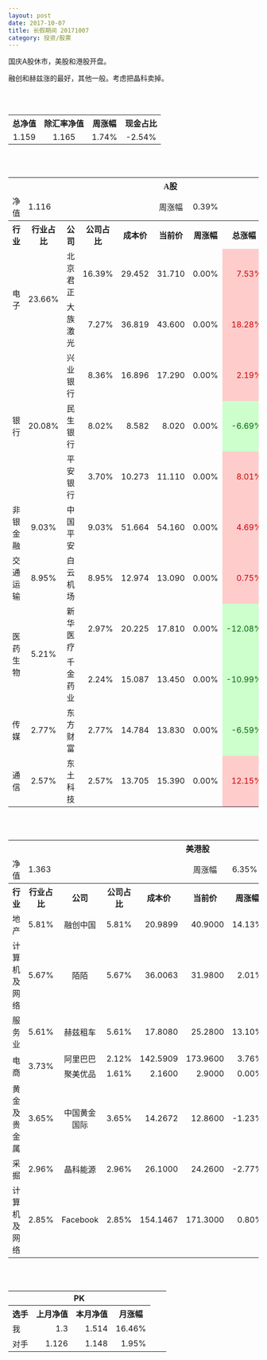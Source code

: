 ```yaml
---
layout: post
date: 2017-10-07
title: 长假期间 20171007
category: 投资/股票
---
```


国庆A股休市，美股和港股开盘。

融创和赫兹涨的最好，其他一般。考虑把晶科卖掉。

<br/>
<br/>

<table cellspacing="0" border="0">
	<tr>
		<th height="17" align="center"><font face="Noto Sans CJK SC Regular">总净值</font></th>
		<th align="center"><font face="Noto Sans CJK SC Regular">除汇率净值</font></th>
		<th align="center"><font face="Noto Sans CJK SC Regular">周涨幅</font></th>
		<th align="center" valign="middle"><font face="Noto Sans CJK SC Regular">现金占比</font></th>
	</tr>
	<tr>
		<td height="17" align="center" sdval="1.159" sdnum="1033;0;0.000">1.159</td>
		<td align="center" sdval="1.165" sdnum="1033;0;0.000">1.165</td>
		<td align="center" sdval="0.0174" sdnum="1033;0;0.00%">1.74%</td>
		<td align="center" sdval="-0.0254" sdnum="1033;0;0.00%">-2.54%</td>
	</tr>
</table>
<br />
<br />
<table>
	<tr>
		<th colspan="10"  height="21" align="center" valign="middle"><font face="Noto Sans CJK SC Regular">A股</font></th>
		</tr>
	<tr>
		<td height="17" align="center"><font face="Noto Sans CJK SC Regular">净值</font></td>
		<td colspan="4"  align="left" valign="middle" sdval="1.116" sdnum="1033;">1.116</td>
		<td align="center"><font face="Noto Sans CJK SC Regular">周涨幅</font></td>
		<td colspan="4"  align="left" valign="middle" sdval="0.0039" sdnum="1033;0;0.00%">0.39%</td>
		</tr>
	<tr>
		<th height="21" align="center" valign="middle"><font face="Noto Sans CJK SC Regular">行业</font></th>
		<th align="center" valign="middle"><font face="Noto Sans CJK SC Regular">行业占比</font></th>
		<th align="center"><font face="Noto Sans CJK SC Regular">公司</font></th>
		<th align="center"><font face="Noto Sans CJK SC Regular">公司占比</font></th>
		<th align="center"><font face="Noto Sans CJK SC Regular">成本价</font></th>
		<th align="center"><font face="Noto Sans CJK SC Regular">当前价</font></th>
		<th align="center"><font face="Noto Sans CJK SC Regular">周涨幅</font></th>
		<th align="center"><font face="Noto Sans CJK SC Regular">总涨幅</font></th>
		<th align="left"><font face="Noto Sans CJK SC Regular">下一阶梯</font></th>
		<th align="left"><font face="Noto Sans CJK SC Regular">止损价</font></th>
	</tr>
	<tr>
		<td rowspan="2"  height="34" align="center" valign="middle"><font face="Noto Sans CJK SC Regular">电子</font></td>
		<td rowspan="2"  align="center" valign="middle" sdval="0.2366" sdnum="1033;0;0.00%">23.66%</td>
		<td align="left"><font face="Noto Sans CJK SC Regular">北京君正</font></td>
		<td align="right" sdval="0.1639" sdnum="1033;0;0.00%">16.39%</td>
		<td align="right" sdval="29.452" sdnum="1033;0;0.000">29.452</td>
		<td align="right" sdval="31.71" sdnum="1033;0;0.000">31.710</td>
		<td align="right" sdval="0" sdnum="1033;0;0.00%">0.00%</td>
		<td align="right" bgcolor="#FFCCCC" sdval="0.0752671193806871" sdnum="1033;0;0.00%"><font color="#CC0000">7.53%</font></td>
		<td align="right" sdval="36.815" sdnum="1033;0;0.000">36.815</td>
		<td align="right" sdval="0" sdnum="1033;0;0.000">0.000</td>
	</tr>
	<tr>
		<td align="left"><font face="Noto Sans CJK SC Regular">大族激光</font></td>
		<td align="right" sdval="0.0727" sdnum="1033;0;0.00%">7.27%</td>
		<td align="right" sdval="36.819" sdnum="1033;0;0.000">36.819</td>
		<td align="right" sdval="43.6" sdnum="1033;0;0.000">43.600</td>
		<td align="right" sdval="0" sdnum="1033;0;0.00%">0.00%</td>
		<td align="right" bgcolor="#FFCCCC" sdval="0.182771215948288" sdnum="1033;0;0.00%"><font color="#CC0000">18.28%</font></td>
		<td align="right" sdval="46.02375" sdnum="1033;0;0.000">46.024</td>
		<td align="right" sdval="0" sdnum="1033;0;0.000">0.000</td>
	</tr>
	<tr>
		<td rowspan="3"  height="51" align="center" valign="middle"><font face="Noto Sans CJK SC Regular">银行</font></td>
		<td rowspan="3"  align="center" valign="middle" sdval="0.2008" sdnum="1033;0;0.00%">20.08%</td>
		<td align="left"><font face="Noto Sans CJK SC Regular">兴业银行</font></td>
		<td align="right" sdval="0.0836" sdnum="1033;0;0.00%">8.36%</td>
		<td align="right" sdval="16.896" sdnum="1033;0;0.000">16.896</td>
		<td align="right" sdval="17.29" sdnum="1033;0;0.000">17.290</td>
		<td align="right" sdval="0" sdnum="1033;0;0.00%">0.00%</td>
		<td align="right" bgcolor="#FFCCCC" sdval="0.0219191287878786" sdnum="1033;0;0.00%"><font color="#CC0000">2.19%</font></td>
		<td align="right" sdval="21.12" sdnum="1033;0;0.000">21.120</td>
		<td align="right" sdval="0" sdnum="1033;0;0.000">0.000</td>
	</tr>
	<tr>
		<td align="left"><font face="Noto Sans CJK SC Regular">民生银行</font></td>
		<td align="right" sdval="0.0802" sdnum="1033;0;0.00%">8.02%</td>
		<td align="right" sdval="8.582" sdnum="1033;0;0.000">8.582</td>
		<td align="right" sdval="8.02" sdnum="1033;0;0.000">8.020</td>
		<td align="right" sdval="0" sdnum="1033;0;0.00%">0.00%</td>
		<td align="right" bgcolor="#CCFFCC" sdval="-0.0668859007224425" sdnum="1033;0;0.00%"><font color="#006600">-6.69%</font></td>
		<td align="right" sdval="10.7275" sdnum="1033;0;0.000">10.728</td>
		<td align="right" sdval="0" sdnum="1033;0;0.000">0.000</td>
	</tr>
	<tr>
		<td align="left"><font face="Noto Sans CJK SC Regular">平安银行</font></td>
		<td align="right" sdval="0.037" sdnum="1033;0;0.00%">3.70%</td>
		<td align="right" sdval="10.273" sdnum="1033;0;0.000">10.273</td>
		<td align="right" sdval="11.11" sdnum="1033;0;0.000">11.110</td>
		<td align="right" sdval="0" sdnum="1033;0;0.00%">0.00%</td>
		<td align="right" bgcolor="#FFCCCC" sdval="0.0800757130341672" sdnum="1033;0;0.00%"><font color="#CC0000">8.01%</font></td>
		<td align="right" sdval="12.84125" sdnum="1033;0;0.000">12.841</td>
		<td align="right" sdval="0" sdnum="1033;0;0.000">0.000</td>
	</tr>
	<tr>
		<td height="17" align="center" valign="middle"><font face="Noto Sans CJK SC Regular">非银金融</font></td>
		<td align="center" valign="middle" sdval="0.0903" sdnum="1033;0;0.00%">9.03%</td>
		<td align="left"><font face="Noto Sans CJK SC Regular">中国平安</font></td>
		<td align="right" sdval="0.0903" sdnum="1033;0;0.00%">9.03%</td>
		<td align="right" sdval="51.664" sdnum="1033;0;0.000">51.664</td>
		<td align="right" sdval="54.16" sdnum="1033;0;0.000">54.160</td>
		<td align="right" sdval="0" sdnum="1033;0;0.00%">0.00%</td>
		<td align="right" bgcolor="#FFCCCC" sdval="0.0469121709507585" sdnum="1033;0;0.00%"><font color="#CC0000">4.69%</font></td>
		<td align="right" sdval="64.58" sdnum="1033;0;0.000">64.580</td>
		<td align="right" sdval="0" sdnum="1033;0;0.000">0.000</td>
	</tr>
	<tr>
		<td height="17" align="center" valign="middle"><font face="Noto Sans CJK SC Regular"> 交通运输</font></td>
		<td align="center" valign="middle" sdval="0.0895" sdnum="1033;0;0.00%">8.95%</td>
		<td align="left"><font face="Noto Sans CJK SC Regular">白云机场</font></td>
		<td align="right" sdval="0.0895" sdnum="1033;0;0.00%">8.95%</td>
		<td align="right" sdval="12.974" sdnum="1033;0;0.000">12.974</td>
		<td align="right" sdval="13.09" sdnum="1033;0;0.000">13.090</td>
		<td align="right" sdval="0" sdnum="1033;0;0.00%">0.00%</td>
		<td align="right" bgcolor="#FFCCCC" sdval="0.00754095884075845" sdnum="1033;0;0.00%"><font color="#CC0000">0.75%</font></td>
		<td align="right" sdval="16.2175" sdnum="1033;0;0.000">16.218</td>
		<td align="right" sdval="0" sdnum="1033;0;0.000">0.000</td>
	</tr>
	<tr>
		<td rowspan="2"  height="34" align="center" valign="middle"><font face="Noto Sans CJK SC Regular">医药生物</font></td>
		<td rowspan="2"  align="center" valign="middle" sdval="0.0521" sdnum="1033;0;0.00%">5.21%</td>
		<td align="left"><font face="Noto Sans CJK SC Regular">新华医疗</font></td>
		<td align="right" sdval="0.0297" sdnum="1033;0;0.00%">2.97%</td>
		<td align="right" sdval="20.225" sdnum="1033;0;0.000">20.225</td>
		<td align="right" sdval="17.81" sdnum="1033;0;0.000">17.810</td>
		<td align="right" sdval="0" sdnum="1033;0;0.00%">0.00%</td>
		<td align="right" bgcolor="#CCFFCC" sdval="-0.120806674907293" sdnum="1033;0;0.00%"><font color="#006600">-12.08%</font></td>
		<td align="right" sdval="25.28125" sdnum="1033;0;0.000">25.281</td>
		<td align="right" sdval="0" sdnum="1033;0;0.000">0.000</td>
	</tr>
	<tr>
		<td align="left"><font face="Noto Sans CJK SC Regular">千金药业</font></td>
		<td align="right" sdval="0.0224" sdnum="1033;0;0.00%">2.24%</td>
		<td align="right" sdval="15.087" sdnum="1033;0;0.000">15.087</td>
		<td align="right" sdval="13.45" sdnum="1033;0;0.000">13.450</td>
		<td align="right" sdval="0" sdnum="1033;0;0.00%">0.00%</td>
		<td align="right" bgcolor="#CCFFCC" sdval="-0.109904010074899" sdnum="1033;0;0.00%"><font color="#006600">-10.99%</font></td>
		<td align="right" sdval="18.85875" sdnum="1033;0;0.000">18.859</td>
		<td align="right" sdval="0" sdnum="1033;0;0.000">0.000</td>
	</tr>
	<tr>
		<td height="17" align="center"><font face="Noto Sans CJK SC Regular">传媒</font></td>
		<td align="center" sdval="0.0277" sdnum="1033;0;0.00%">2.77%</td>
		<td align="left"><font face="Noto Sans CJK SC Regular">东方财富</font></td>
		<td align="right" sdval="0.0277" sdnum="1033;0;0.00%">2.77%</td>
		<td align="right" sdval="14.784" sdnum="1033;0;0.000">14.784</td>
		<td align="right" sdval="13.83" sdnum="1033;0;0.000">13.830</td>
		<td align="right" sdval="0" sdnum="1033;0;0.00%">0.00%</td>
		<td align="right" bgcolor="#CCFFCC" sdval="-0.0659292207792209" sdnum="1033;0;0.00%"><font color="#006600">-6.59%</font></td>
		<td align="right" sdval="18.48" sdnum="1033;0;0.000">18.480</td>
		<td align="right" sdval="0" sdnum="1033;0;0.000">0.000</td>
	</tr>
	<tr>
		<td height="17" align="center"><font face="Noto Sans CJK SC Regular">通信</font></td>
		<td align="center" sdval="0.0257" sdnum="1033;0;0.00%">2.57%</td>
		<td align="left"><font face="Noto Sans CJK SC Regular">东土科技</font></td>
		<td align="right" sdval="0.0257" sdnum="1033;0;0.00%">2.57%</td>
		<td align="right" sdval="13.705" sdnum="1033;0;0.000">13.705</td>
		<td align="right" sdval="15.39" sdnum="1033;0;0.000">15.390</td>
		<td align="right" sdval="0" sdnum="1033;0;0.00%">0.00%</td>
		<td align="right" bgcolor="#FFCCCC" sdval="0.121547829259394" sdnum="1033;0;0.00%"><font color="#CC0000">12.15%</font></td>
		<td align="right" sdval="17.13125" sdnum="1033;0;0.000">17.131</td>
		<td align="right" sdval="0" sdnum="1033;0;0.000">0.000</td>
	</tr>
</table>
<br />
<br />
<table>
	<tr>
		<th colspan="10"  height="21" align="center" valign="middle"><font face="Noto Sans CJK SC Regular">美港股</font></th>
		</tr>
	<tr>
		<td height="17" align="center"><font face="Noto Sans CJK SC Regular">净值</font></td>
		<td colspan="4"  align="left" valign="middle" sdval="1.363" sdnum="1033;">1.363</td>
		<td align="center"><font face="Noto Sans CJK SC Regular">周涨幅</font></td>
		<td colspan="4"  align="left" valign="middle" sdval="0.0635" sdnum="1033;0;0.00%">6.35%</td>
		</tr>
	<tr>
		<th height="21" align="center" valign="middle"><font face="Noto Sans CJK SC Regular">行业</font></th>
		<th align="center" valign="middle"><font face="Noto Sans CJK SC Regular">行业占比</font></th>
		<th align="center"><font face="Noto Sans CJK SC Regular">公司</font></th>
		<th align="center"><font face="Noto Sans CJK SC Regular">公司占比</font></th>
		<th align="center"><font face="Noto Sans CJK SC Regular">成本价</font></th>
		<th align="center"><font face="Noto Sans CJK SC Regular">当前价</font></th>
		<th align="center"><font face="Noto Sans CJK SC Regular">周涨幅</font></th>
		<th align="center"><font face="Noto Sans CJK SC Regular">总涨幅</font></th>
		<th align="left"><font face="Noto Sans CJK SC Regular">下一阶梯</font></th>
		<th align="left"><font face="Noto Sans CJK SC Regular">止损价</font></th>
	</tr>
	<tr>
		<td height="17" align="center"><font face="Noto Sans CJK SC Regular">地产</font></td>
		<td align="center" sdval="0.0581" sdnum="1033;0;0.00%">5.81%</td>
		<td align="center" sdnum="1033;0;0.00%"><font face="Noto Sans CJK SC Regular">融创中国</font></td>
		<td align="right" sdval="0.0581" sdnum="1033;0;0.00%">5.81%</td>
		<td align="right" sdval="20.9899" sdnum="1033;0;0.0000">20.9899</td>
		<td align="right" sdval="40.9" sdnum="1033;0;0.0000">40.9000</td>
		<td align="right" sdval="0.1413" sdnum="1033;0;0.00%">14.13%</td>
		<td align="right" bgcolor="#FFCCCC" sdval="0.947156210367843" sdnum="1033;0;0.00%"><font color="#CC0000">94.72%</font></td>
		<td align="right" sdval="40.9958984375" sdnum="1033;0;0.000">40.996</td>
		<td align="right" sdval="30.17298125" sdnum="1033;0;0.000">30.173</td>
	</tr>
	<tr>
		<td height="17" align="center"><font face="Noto Sans CJK SC Regular">计算机及网络</font></td>
		<td align="center" sdval="0.0567" sdnum="1033;0;0.00%">5.67%</td>
		<td align="center" sdnum="1033;0;0.00%"><font face="Noto Sans CJK SC Regular">陌陌</font></td>
		<td align="right" sdval="0.0567" sdnum="1033;0;0.00%">5.67%</td>
		<td align="right" sdval="36.0063" sdnum="1033;0;0.0000">36.0063</td>
		<td align="right" sdval="31.98" sdnum="1033;0;0.0000">31.9800</td>
		<td align="right" sdval="0.0201" sdnum="1033;0;0.00%">2.01%</td>
		<td align="right" bgcolor="#CCFFCC" sdval="-0.113222097799552" sdnum="1033;0;0.00%"><font color="#006600">-11.32%</font></td>
		<td align="right" sdval="45.007875" sdnum="1033;0;0.000">45.008</td>
		<td align="right" sdval="0" sdnum="1033;0;0.000">0.000</td>
	</tr>
	<tr>
		<td height="17" align="center"><font face="Noto Sans CJK SC Regular">服务业</font></td>
		<td align="center" sdval="0.0561" sdnum="1033;0;0.00%">5.61%</td>
		<td align="center" sdnum="1033;0;0.00%"><font face="Noto Sans CJK SC Regular"> 赫兹租车</font></td>
		<td align="right" sdval="0.0561" sdnum="1033;0;0.00%">5.61%</td>
		<td align="right" sdval="17.808" sdnum="1033;0;0.0000">17.8080</td>
		<td align="right" sdval="25.28" sdnum="1033;0;0.0000">25.2800</td>
		<td align="right" sdval="0.131" sdnum="1033;0;0.00%">13.10%</td>
		<td align="right" bgcolor="#FFCCCC" sdval="0.418186702605571" sdnum="1033;0;0.00%"><font color="#CC0000">41.82%</font></td>
		<td align="right" sdval="27.825" sdnum="1033;0;0.000">27.825</td>
		<td align="right" sdval="20.4792" sdnum="1033;0;0.000">20.479</td>
	</tr>
	<tr>
		<td rowspan="2"  height="34" align="center" valign="middle"><font face="Noto Sans CJK SC Regular">电商</font></td>
		<td rowspan="2"  align="center" valign="middle" sdval="0.0373" sdnum="1033;0;0.00%">3.73%</td>
		<td align="center" sdnum="1033;0;0.00%"><font face="Noto Sans CJK SC Regular">阿里巴巴</font></td>
		<td align="right" sdval="0.0212" sdnum="1033;0;0.00%">2.12%</td>
		<td align="right" sdval="142.5909" sdnum="1033;0;0.0000">142.5909</td>
		<td align="right" sdval="173.96" sdnum="1033;0;0.0000">173.9600</td>
		<td align="right" sdval="0.0376" sdnum="1033;0;0.00%">3.76%</td>
		<td align="right" bgcolor="#FFCCCC" sdval="0.218593702262907" sdnum="1033;0;0.00%"><font color="#CC0000">21.86%</font></td>
		<td align="right" sdval="178.238625" sdnum="1033;0;0.000">178.239</td>
		<td align="right" sdval="0" sdnum="1033;0;0.000">0.000</td>
	</tr>
	<tr>
		<td align="center" sdnum="1033;0;0.00%"><font face="Noto Sans CJK SC Regular">聚美优品</font></td>
		<td align="right" sdval="0.0161" sdnum="1033;0;0.00%">1.61%</td>
		<td align="right" sdval="2.16" sdnum="1033;0;0.0000">2.1600</td>
		<td align="right" sdval="2.9" sdnum="1033;0;0.0000">2.9000</td>
		<td align="right" sdval="0" sdnum="1033;0;0.00%">0.00%</td>
		<td align="right" bgcolor="#FFCCCC" sdval="0.341192592592592" sdnum="1033;0;0.00%"><font color="#CC0000">34.12%</font></td>
		<td align="right" sdval="3.375" sdnum="1033;0;0.000">3.375</td>
		<td align="right" sdval="2.484" sdnum="1033;0;0.000">2.484</td>
	</tr>
	<tr>
		<td height="17" align="center"><font face="Noto Sans CJK SC Regular">黄金及贵金属</font></td>
		<td align="center" sdval="0.0365" sdnum="1033;0;0.00%">3.65%</td>
		<td align="center" sdnum="1033;0;0.00%"><font face="Noto Sans CJK SC Regular">中国黄金国际</font></td>
		<td align="right" sdval="0.0365" sdnum="1033;0;0.00%">3.65%</td>
		<td align="right" sdval="14.2672" sdnum="1033;0;0.0000">14.2672</td>
		<td align="right" sdval="12.86" sdnum="1033;0;0.0000">12.8600</td>
		<td align="right" sdval="-0.0123" sdnum="1033;0;0.00%">-1.23%</td>
		<td align="right" bgcolor="#CCFFCC" sdval="-0.100031826847595" sdnum="1033;0;0.00%"><font color="#006600">-10.00%</font></td>
		<td align="right" sdval="17.834" sdnum="1033;0;0.000">17.834</td>
		<td align="right" sdval="0" sdnum="1033;0;0.000">0.000</td>
	</tr>
	<tr>
		<td height="17" align="center"><font face="Noto Sans CJK SC Regular">采掘</font></td>
		<td align="center" sdval="0.0296" sdnum="1033;0;0.00%">2.96%</td>
		<td align="center" sdnum="1033;0;0.00%"><font face="Noto Sans CJK SC Regular">晶科能源</font></td>
		<td align="right" sdval="0.0296" sdnum="1033;0;0.00%">2.96%</td>
		<td align="right" sdval="26.1" sdnum="1033;0;0.0000">26.1000</td>
		<td align="right" sdval="24.26" sdnum="1033;0;0.0000">24.2600</td>
		<td align="right" sdval="-0.0277" sdnum="1033;0;0.00%">-2.77%</td>
		<td align="right" bgcolor="#CCFFCC" sdval="-0.0718980842911878" sdnum="1033;0;0.00%"><font color="#006600">-7.19%</font></td>
		<td align="right" sdval="32.625" sdnum="1033;0;0.000">32.625</td>
		<td align="right" sdval="0" sdnum="1033;0;0.000">0.000</td>
	</tr>
	<tr>
		<td height="17" align="center"><font face="Noto Sans CJK SC Regular">计算机及网络</font></td>
		<td align="center" sdval="0.0285" sdnum="1033;0;0.00%">2.85%</td>
		<td align="center" sdnum="1033;0;0.00%">Facebook</td>
		<td align="right" sdval="0.0285" sdnum="1033;0;0.00%">2.85%</td>
		<td align="right" sdval="154.1467" sdnum="1033;0;0.0000">154.1467</td>
		<td align="right" sdval="171.3" sdnum="1033;0;0.0000">171.3000</td>
		<td align="right" sdval="0.008" sdnum="1033;0;0.00%">0.80%</td>
		<td align="right" bgcolor="#FFCCCC" sdval="0.109879060790792" sdnum="1033;0;0.00%"><font color="#CC0000">10.99%</font></td>
		<td align="right" sdval="192.683375" sdnum="1033;0;0.000">192.683</td>
		<td align="right" sdval="0" sdnum="1033;0;0.000">0.000</td>
	</tr>
</table>
<br />
<br />
<table>
	<tr>
		<th colspan="4"  height="17" align="center" valign="middle">PK</th>
		<td align="left"><br></td>
		<td align="left"><br></td>
	</tr>
	<tr>
		<th height="21" align="center"><font face="Noto Sans CJK SC Regular">选手</font></th>
		<th align="center"><font face="Noto Sans CJK SC Regular">上月净值</font></th>
		<th align="center"><font face="Noto Sans CJK SC Regular">本月净值</font></th>
		<th align="center"><font face="Noto Sans CJK SC Regular">月涨幅</font></th>
		<td align="left"><br></td>
		<td align="left"><br></td>
	</tr>
	<tr>
		<td height="17" align="left"><font face="Noto Sans CJK SC Regular">我</font></td>
		<td align="right" sdval="1.3" sdnum="1033;">1.3</td>
		<td align="right" sdval="1.514" sdnum="1033;">1.514</td>
		<td align="right" sdval="0.164615384615385" sdnum="1033;0;0.00%">16.46%</td>
		<td align="left"><br></td>
		<td align="left"><br></td>
	</tr>
	<tr>
		<td height="17" align="left"><font face="Noto Sans CJK SC Regular">对手</font></td>
		<td align="right" sdval="1.126" sdnum="1033;">1.126</td>
		<td align="right" sdval="1.148" sdnum="1033;">1.148</td>
		<td align="right" sdval="0.0195381882770871" sdnum="1033;0;0.00%">1.95%</td>
		<td align="left"><br></td>
		<td align="left"><br></td>
	</tr>
</table>
